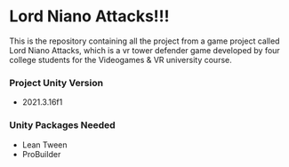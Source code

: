 # Lord Niano Attacks!!!

This is the repository containing all the project from a game project called Lord Niano Attacks, 
which is a vr tower defender game developed by four college students for the Videogames &amp; VR university course.

### Project Unity Version
* 2021.3.16f1

### Unity Packages Needed
* Lean Tween
* ProBuilder
